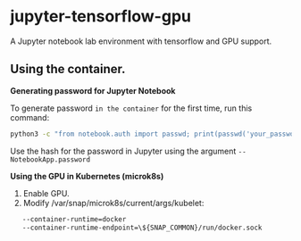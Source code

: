 # jupyter-tensorflow-gpu

A Jupyter notebook lab environment with tensorflow and GPU support.

## Using the container.

**Generating password for Jupyter Notebook**

To generate password `in the container` for the first time, run this command:

```bash
python3 -c "from notebook.auth import passwd; print(passwd('your_password'))"
```

Use the hash for the password in Jupyter using the argument `--NotebookApp.password`

**Using the GPU in Kubernetes (microk8s)**

1. Enable GPU.
2. Modify /var/snap/microk8s/current/args/kubelet:

```bash
   --container-runtime=docker
   --container-runtime-endpoint=\${SNAP_COMMON}/run/docker.sock
```
